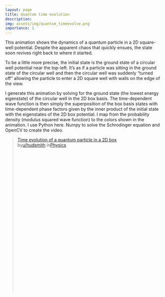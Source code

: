 ```yaml
---
layout: page
title: Quantum time evolution
description: 
img: assets/img/quantum_timeevolve.png
importance: 1
---
```


This animation shows the dynamics of a quantum particle in a 2D square-well potential. Despite the apparent chaos that quickly ensues, the state soon revives right back to where it started.

To be a little more precise, the initial state is the ground state of a circular well potential near the top-left. It’s as if a particle was sitting in the ground state of the circular well and then the circular well was suddenly “turned off” allowing the particle to enter a 2D square well with walls on the edge of the view.

I generate this animation by solving for the ground state (the lowest energy eigenstate) of the circular well in the 2D box basis. The time-dependent wave function is then simply the superposition of the box basis states with time-dependent phase factors given by the inner product of the initial state with the eigenstates of the 2D box potential. I map from the probability density (modulus squared wave function) to the colors shown in the animation. I use Python here. Numpy to solve the Schrodinger equation and OpenCV to create the video.

<blockquote class="reddit-embed-bq" style="height:500px" data-embed-height="739"><a href="https://www.reddit.com/r/Physics/comments/m2fylo/time_evolution_of_a_quantum_particle_in_a_2d_box/">Time evolution of a quantum particle in a 2D box</a><br> by<a href="https://www.reddit.com/user/hudsmith/">u/hudsmith</a> in<a href="https://www.reddit.com/r/Physics/">Physics</a></blockquote><script async="" src="https://embed.reddit.com/widgets.js" charset="UTF-8"></script>